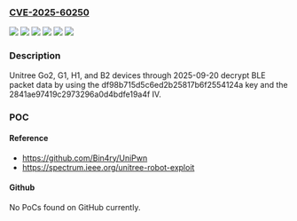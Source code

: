 ### [CVE-2025-60250](https://cve.mitre.org/cgi-bin/cvename.cgi?name=CVE-2025-60250)
![](https://img.shields.io/static/v1?label=Product&message=B2&color=blue)
![](https://img.shields.io/static/v1?label=Product&message=G1&color=blue)
![](https://img.shields.io/static/v1?label=Product&message=Go2&color=blue)
![](https://img.shields.io/static/v1?label=Product&message=H1&color=blue)
![](https://img.shields.io/static/v1?label=Version&message=0%20&color=brightgreen)
![](https://img.shields.io/static/v1?label=Vulnerability&message=CWE-321%20Use%20of%20Hard-coded%20Cryptographic%20Key&color=brightgreen)

### Description

Unitree Go2, G1, H1, and B2 devices through 2025-09-20 decrypt BLE packet data by using the df98b715d5c6ed2b25817b6f2554124a key and the 2841ae97419c2973296a0d4bdfe19a4f IV.

### POC

#### Reference
- https://github.com/Bin4ry/UniPwn
- https://spectrum.ieee.org/unitree-robot-exploit

#### Github
No PoCs found on GitHub currently.

